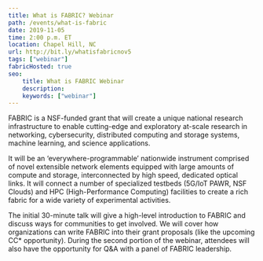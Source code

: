 ```yaml
---
title: What is FABRIC? Webinar
path: /events/what-is-fabric
date: 2019-11-05
time: 2:00 p.m. ET
location: Chapel Hill, NC
url: http://bit.ly/whatisfabricnov5
tags: ["webinar"]
fabricHosted: true
seo:
    title: What is FABRIC Webinar
    description:
    keywords: ["webinar"]
---
```


FABRIC is a NSF-funded grant that will create a unique national research infrastructure to enable cutting-edge and exploratory at-scale research in networking, cybersecurity, distributed computing and storage systems, machine learning, and science applications.

It will be an ‘everywhere-programmable’ nationwide instrument comprised of novel extensible network elements equipped with large amounts of compute and storage, interconnected by high speed, dedicated optical links. It will connect a number of specialized testbeds (5G/IoT PAWR, NSF Clouds) and HPC (High-Performance Computing) facilities to create a rich fabric for a wide variety of experimental activities.

The initial 30-minute talk will give a high-level introduction to FABRIC and discuss ways for communities to get involved. We will cover how organizations can write FABRIC into their grant proposals (like the upcoming CC* opportunity). During the second portion of the webinar, attendees will also have the opportunity for Q&A with a panel of FABRIC leadership.
